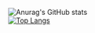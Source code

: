 ![Anurag's GitHub stats](https://github-readme-stats.vercel.app/api?username=vanitax&count_private=true&theme=synthwave&show_icons=true)
<br/>
[![Top Langs](https://github-readme-stats.vercel.app/api/top-langs/?username=vanitax&layout=compact&hide=css,html)](https://github.com/vanitax/github-readme-stats)
